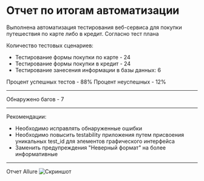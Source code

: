 # Отчет по итогам автоматизации

Выполнена автоматизация тестирования веб-сервиса для покупки путешествия по карте либо в кредит. Согласно тест плана

Количество тестовых сценариев:

* Тестирование формы покупки по карте - 24 
* Тестирование формы покупки в кредит - 24
* Тестирование занесения информации в базы данных: 6

Процент успешных тестов - 88%
Процент неуспешных - 12%
___
Обнаружено багов - 7
____

Рекомендации:

* Необходимо исправлять обнаруженные ошибки
* Необходимо повысить testability приложения путем присвоения уникальных test_id для элементов графического интерфейса
* Заменить предупреждения "Неверный формат" на более информативные
____
Отчет Allure
![Скриншот](C:\Users\Roman\Downloads\QA\Capture.jpg)